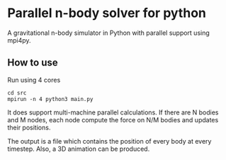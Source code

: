 # Parallel n-body solver for python

A gravitational n-body simulator in Python with parallel support using mpi4py.

## How to use
Run using 4 cores
```
cd src
mpirun -n 4 python3 main.py
```


It does support multi-machine parallel calculations. If there are N bodies and M nodes, each node compute the force on N/M bodies and updates their positions.

The output is a file which contains the position of every body at every timestep. Also, a 3D animation can be produced. 


